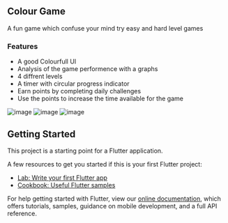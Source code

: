 ## Colour Game 
A fun game which confuse your mind try easy and hard level games 
### Features
* A good Colourfull UI
* Analysis of the game performence with a graphs
* 4 diffrent levels
* A timer with circular progress indicator
* Earn points by completing daily challenges
* Use the points to increase the time available for the game

![image](https://github.com/Nikhithasriram/colourgame/assets/87708383/4b21aec6-67df-411c-ba1a-cf991634e833 )
![image](https://github.com/Nikhithasriram/colourgame/assets/87708383/e9dae3ea-e87e-4356-9fa3-44f99b3f5a90)
![image](https://github.com/Nikhithasriram/colourgame/assets/87708383/e8d8055b-2d21-44e1-8620-8e5238bb9a2c)


## Getting Started

This project is a starting point for a Flutter application.

A few resources to get you started if this is your first Flutter project:

- [Lab: Write your first Flutter app](https://flutter.dev/docs/get-started/codelab)
- [Cookbook: Useful Flutter samples](https://flutter.dev/docs/cookbook)

For help getting started with Flutter, view our
[online documentation](https://flutter.dev/docs), which offers tutorials,
samples, guidance on mobile development, and a full API reference.
